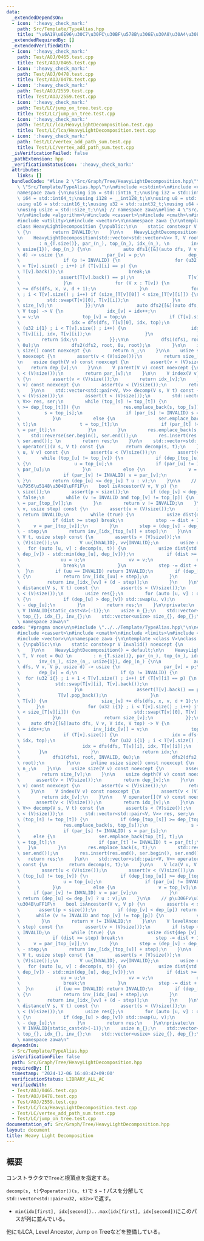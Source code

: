 ```yaml
---
data:
  _extendedDependsOn:
  - icon: ':heavy_check_mark:'
    path: Src/Template/TypeAlias.hpp
    title: "\u6A19\u6E96\u30C7\u30FC\u30BF\u578B\u306E\u30A8\u30A4\u30EA\u30A2\u30B9"
  _extendedRequiredBy: []
  _extendedVerifiedWith:
  - icon: ':heavy_check_mark:'
    path: Test/AOJ/0465.test.cpp
    title: Test/AOJ/0465.test.cpp
  - icon: ':heavy_check_mark:'
    path: Test/AOJ/0478.test.cpp
    title: Test/AOJ/0478.test.cpp
  - icon: ':heavy_check_mark:'
    path: Test/AOJ/2559.test.cpp
    title: Test/AOJ/2559.test.cpp
  - icon: ':heavy_check_mark:'
    path: Test/LC/jump_on_tree.test.cpp
    title: Test/LC/jump_on_tree.test.cpp
  - icon: ':heavy_check_mark:'
    path: Test/LC/lca/HeavyLightDecomposition.test.cpp
    title: Test/LC/lca/HeavyLightDecomposition.test.cpp
  - icon: ':heavy_check_mark:'
    path: Test/LC/vertex_add_path_sum.test.cpp
    title: Test/LC/vertex_add_path_sum.test.cpp
  _isVerificationFailed: false
  _pathExtension: hpp
  _verificationStatusIcon: ':heavy_check_mark:'
  attributes:
    links: []
  bundledCode: "#line 2 \"Src/Graph/Tree/HeavyLightDecomposition.hpp\"\n\n#line 2\
    \ \"Src/Template/TypeAlias.hpp\"\n\n#include <cstdint>\n#include <cstddef>\n\n\
    namespace zawa {\n\nusing i16 = std::int16_t;\nusing i32 = std::int32_t;\nusing\
    \ i64 = std::int64_t;\nusing i128 = __int128_t;\n\nusing u8 = std::uint8_t;\n\
    using u16 = std::uint16_t;\nusing u32 = std::uint32_t;\nusing u64 = std::uint64_t;\n\
    \nusing usize = std::size_t;\n\n} // namespace zawa\n#line 4 \"Src/Graph/Tree/HeavyLightDecomposition.hpp\"\
    \n\n#include <algorithm>\n#include <cassert>\n#include <cmath>\n#include <limits>\n\
    #include <utility>\n#include <vector>\n\nnamespace zawa {\n\ntemplate <class V>\n\
    class HeavyLightDecomposition {\npublic:\n\n    static constexpr V Invalid() noexcept\
    \ {\n        return INVALID;\n    }\n\n    HeavyLightDecomposition() = default;\n\
    \n    HeavyLightDecomposition(std::vector<std::vector<V>> T, V root = 0u) \n \
    \       : n_{T.size()}, par_(n_), top_(n_), idx_(n_), \n        inv_(n_), size_(n_,\
    \ usize{1}), dep_(n_) {\n\n            auto dfs1{[&](auto dfs, V v, V p, usize\
    \ d) -> usize {\n                par_[v] = p;\n                dep_[v] = d;\n\
    \                if (p != INVALID) {\n                    for (u32 i{} ; i + 1\
    \ < T[v].size() ; i++) if (T[v][i] == p) {\n                        std::swap(T[v][i],\
    \ T[v].back());\n                        break;\n                    }\n     \
    \               assert(T[v].back() == p);\n                    T[v].pop_back();\n\
    \                }\n                for (V x : T[v]) {\n                    size_[v]\
    \ += dfs(dfs, x, v, d + 1);\n                }\n                for (u32 i{1}\
    \ ; i < T[v].size() ; i++) if (size_[T[v][0]] < size_[T[v][i]]) {\n          \
    \          std::swap(T[v][0], T[v][i]);\n                }\n                return\
    \ size_[v];\n            }};\n\n            auto dfs2{[&](auto dfs, V v, V idx,\
    \ V top) -> V {\n                idx_[v] = idx++;\n                inv_[idx_[v]]\
    \ = v;\n                top_[v] = top;\n                if (T[v].size()) {\n \
    \                   idx = dfs(dfs, T[v][0], idx, top);\n                    for\
    \ (u32 i{1} ; i < T[v].size() ; i++) {\n                        idx = dfs(dfs,\
    \ T[v][i], idx, T[v][i]);\n                    }\n                }\n        \
    \        return idx;\n            }};\n\n            dfs1(dfs1, root, INVALID,\
    \ 0u);\n            dfs2(dfs2, root, 0u, root);\n        }\n\n    inline usize\
    \ size() const noexcept {\n        return n_;\n    }\n\n    usize size(V v) const\
    \ noexcept {\n        assert(v < (V)size());\n        return size_[v];\n    }\n\
    \n    usize depth(V v) const noexcept {\n        assert(v < (V)size());\n    \
    \    return dep_[v];\n    }\n\n    V parent(V v) const noexcept {\n        assert(v\
    \ < (V)size());\n        return par_[v];\n    }\n\n    V index(V v) const noexcept\
    \ {\n        assert(v < (V)size());\n        return idx_[v];\n    }\n\n    V operator[](V\
    \ v) const noexcept {\n        assert(v < (V)size());\n        return idx_[v];\n\
    \    }\n\n    std::vector<std::pair<V, V>> decomp(V s, V t) const {\n        assert(s\
    \ < (V)size());\n        assert(t < (V)size());\n        std::vector<std::pair<V,\
    \ V>> res, ser;\n        while (top_[s] != top_[t]) {\n            if (dep_[top_[s]]\
    \ >= dep_[top_[t]]) {\n                res.emplace_back(s, top_[s]);\n       \
    \         s = top_[s];\n                if (par_[s] != INVALID) s = par_[s];\n\
    \            }\n            else {\n                ser.emplace_back(top_[t],\
    \ t);\n                t = top_[t];\n                if (par_[t] != INVALID) t\
    \ = par_[t];\n            }\n        }\n        res.emplace_back(s, t);\n    \
    \    std::reverse(ser.begin(), ser.end());\n        res.insert(res.end(), ser.begin(),\
    \ ser.end()); \n        return res;\n    }\n\n    std::vector<std::pair<V, V>>\
    \ operator()(V s, V t) const {\n        return decomp(s, t);\n    }\n\n    V lca(V\
    \ u, V v) const {\n        assert(u < (V)size());\n        assert(v < (V)size());\n\
    \        while (top_[u] != top_[v]) {\n            if (dep_[top_[u]] >= dep_[top_[v]])\
    \ {\n                u = top_[u];\n                if (par_[u] != INVALID) u =\
    \ par_[u];\n            }\n            else {\n                v = top_[v];\n\
    \                if (par_[v] != INVALID) v = par_[v];\n            }\n       \
    \ }\n        return (dep_[u] <= dep_[v] ? u : v);\n    }\n\n    // p\u306Fv\u306E\
    \u7956\u5148\u304B\uFF1F\n    bool isAncestor(V v, V p) {\n        assert(v <\
    \ size());\n        assert(p < size());\n        if (dep_[v] < dep_[p]) return\
    \ false;\n        while (v != INVALID and top_[v] != top_[p]) {\n            v\
    \ = par_[top_[v]];\n        }\n        return v != INVALID;\n    }\n\n    V levelAncestor(V\
    \ v, usize step) const {\n        assert(v < (V)size());\n        if (step > dep_[v])\
    \ return INVALID;\n        while (true) {\n            usize dist{dep_[v] - dep_[top_[v]]};\n\
    \            if (dist >= step) break;\n            step -= dist + 1;\n       \
    \     v = par_[top_[v]];\n        }\n        step = (dep_[v] - dep_[top_[v]])\
    \ - step;\n        return inv_[idx_[top_[v]] + step];\n    }\n\n    V jump(V s,\
    \ V t, usize step) const {\n        assert(s < (V)size());\n        assert(t <\
    \ (V)size());\n        V uu{INVALID}, vv{INVALID};\n        usize d{};\n     \
    \   for (auto [u, v] : decomp(s, t)) {\n            usize dist{std::max(dep_[u],\
    \ dep_[v]) - std::min(dep_[u], dep_[v])};\n            if (dist >= step) {\n \
    \               uu = u;\n                vv = v;\n                d = dist;\n\
    \                break;\n            }\n            step -= dist + 1;\n      \
    \  }\n        if (uu == INVALID) return INVALID;\n        if (dep_[uu] <= dep_[vv])\
    \ {\n            return inv_[idx_[uu] + step];\n        }\n        else {\n  \
    \          return inv_[idx_[vv] + (d - step)];\n        }\n    }\n\n    usize\
    \ distance(V s, V t) const {\n        assert(s < (V)size());\n        assert(t\
    \ < (V)size());\n        usize res{};\n        for (auto [u, v] : decomp(s, t))\
    \ {\n            if (dep_[u] > dep_[v]) std::swap(u, v);\n            res += dep_[v]\
    \ - dep_[u];\n        }\n        return res;\n    }\n\nprivate:\n    static constexpr\
    \ V INVALID{static_cast<V>(-1)};\n    usize n_{};\n    std::vector<V> par_{},\
    \ top_{}, idx_{}, inv_{};\n    std::vector<usize> size_{}, dep_{};\n};\n\n} //\
    \ namespace zawa\n"
  code: "#pragma once\n\n#include \"../../Template/TypeAlias.hpp\"\n\n#include <algorithm>\n\
    #include <cassert>\n#include <cmath>\n#include <limits>\n#include <utility>\n\
    #include <vector>\n\nnamespace zawa {\n\ntemplate <class V>\nclass HeavyLightDecomposition\
    \ {\npublic:\n\n    static constexpr V Invalid() noexcept {\n        return INVALID;\n\
    \    }\n\n    HeavyLightDecomposition() = default;\n\n    HeavyLightDecomposition(std::vector<std::vector<V>>\
    \ T, V root = 0u) \n        : n_{T.size()}, par_(n_), top_(n_), idx_(n_), \n \
    \       inv_(n_), size_(n_, usize{1}), dep_(n_) {\n\n            auto dfs1{[&](auto\
    \ dfs, V v, V p, usize d) -> usize {\n                par_[v] = p;\n         \
    \       dep_[v] = d;\n                if (p != INVALID) {\n                  \
    \  for (u32 i{} ; i + 1 < T[v].size() ; i++) if (T[v][i] == p) {\n           \
    \             std::swap(T[v][i], T[v].back());\n                        break;\n\
    \                    }\n                    assert(T[v].back() == p);\n      \
    \              T[v].pop_back();\n                }\n                for (V x :\
    \ T[v]) {\n                    size_[v] += dfs(dfs, x, v, d + 1);\n          \
    \      }\n                for (u32 i{1} ; i < T[v].size() ; i++) if (size_[T[v][0]]\
    \ < size_[T[v][i]]) {\n                    std::swap(T[v][0], T[v][i]);\n    \
    \            }\n                return size_[v];\n            }};\n\n        \
    \    auto dfs2{[&](auto dfs, V v, V idx, V top) -> V {\n                idx_[v]\
    \ = idx++;\n                inv_[idx_[v]] = v;\n                top_[v] = top;\n\
    \                if (T[v].size()) {\n                    idx = dfs(dfs, T[v][0],\
    \ idx, top);\n                    for (u32 i{1} ; i < T[v].size() ; i++) {\n \
    \                       idx = dfs(dfs, T[v][i], idx, T[v][i]);\n             \
    \       }\n                }\n                return idx;\n            }};\n\n\
    \            dfs1(dfs1, root, INVALID, 0u);\n            dfs2(dfs2, root, 0u,\
    \ root);\n        }\n\n    inline usize size() const noexcept {\n        return\
    \ n_;\n    }\n\n    usize size(V v) const noexcept {\n        assert(v < (V)size());\n\
    \        return size_[v];\n    }\n\n    usize depth(V v) const noexcept {\n  \
    \      assert(v < (V)size());\n        return dep_[v];\n    }\n\n    V parent(V\
    \ v) const noexcept {\n        assert(v < (V)size());\n        return par_[v];\n\
    \    }\n\n    V index(V v) const noexcept {\n        assert(v < (V)size());\n\
    \        return idx_[v];\n    }\n\n    V operator[](V v) const noexcept {\n  \
    \      assert(v < (V)size());\n        return idx_[v];\n    }\n\n    std::vector<std::pair<V,\
    \ V>> decomp(V s, V t) const {\n        assert(s < (V)size());\n        assert(t\
    \ < (V)size());\n        std::vector<std::pair<V, V>> res, ser;\n        while\
    \ (top_[s] != top_[t]) {\n            if (dep_[top_[s]] >= dep_[top_[t]]) {\n\
    \                res.emplace_back(s, top_[s]);\n                s = top_[s];\n\
    \                if (par_[s] != INVALID) s = par_[s];\n            }\n       \
    \     else {\n                ser.emplace_back(top_[t], t);\n                t\
    \ = top_[t];\n                if (par_[t] != INVALID) t = par_[t];\n         \
    \   }\n        }\n        res.emplace_back(s, t);\n        std::reverse(ser.begin(),\
    \ ser.end());\n        res.insert(res.end(), ser.begin(), ser.end()); \n     \
    \   return res;\n    }\n\n    std::vector<std::pair<V, V>> operator()(V s, V t)\
    \ const {\n        return decomp(s, t);\n    }\n\n    V lca(V u, V v) const {\n\
    \        assert(u < (V)size());\n        assert(v < (V)size());\n        while\
    \ (top_[u] != top_[v]) {\n            if (dep_[top_[u]] >= dep_[top_[v]]) {\n\
    \                u = top_[u];\n                if (par_[u] != INVALID) u = par_[u];\n\
    \            }\n            else {\n                v = top_[v];\n           \
    \     if (par_[v] != INVALID) v = par_[v];\n            }\n        }\n       \
    \ return (dep_[u] <= dep_[v] ? u : v);\n    }\n\n    // p\u306Fv\u306E\u7956\u5148\
    \u304B\uFF1F\n    bool isAncestor(V v, V p) {\n        assert(v < size());\n \
    \       assert(p < size());\n        if (dep_[v] < dep_[p]) return false;\n  \
    \      while (v != INVALID and top_[v] != top_[p]) {\n            v = par_[top_[v]];\n\
    \        }\n        return v != INVALID;\n    }\n\n    V levelAncestor(V v, usize\
    \ step) const {\n        assert(v < (V)size());\n        if (step > dep_[v]) return\
    \ INVALID;\n        while (true) {\n            usize dist{dep_[v] - dep_[top_[v]]};\n\
    \            if (dist >= step) break;\n            step -= dist + 1;\n       \
    \     v = par_[top_[v]];\n        }\n        step = (dep_[v] - dep_[top_[v]])\
    \ - step;\n        return inv_[idx_[top_[v]] + step];\n    }\n\n    V jump(V s,\
    \ V t, usize step) const {\n        assert(s < (V)size());\n        assert(t <\
    \ (V)size());\n        V uu{INVALID}, vv{INVALID};\n        usize d{};\n     \
    \   for (auto [u, v] : decomp(s, t)) {\n            usize dist{std::max(dep_[u],\
    \ dep_[v]) - std::min(dep_[u], dep_[v])};\n            if (dist >= step) {\n \
    \               uu = u;\n                vv = v;\n                d = dist;\n\
    \                break;\n            }\n            step -= dist + 1;\n      \
    \  }\n        if (uu == INVALID) return INVALID;\n        if (dep_[uu] <= dep_[vv])\
    \ {\n            return inv_[idx_[uu] + step];\n        }\n        else {\n  \
    \          return inv_[idx_[vv] + (d - step)];\n        }\n    }\n\n    usize\
    \ distance(V s, V t) const {\n        assert(s < (V)size());\n        assert(t\
    \ < (V)size());\n        usize res{};\n        for (auto [u, v] : decomp(s, t))\
    \ {\n            if (dep_[u] > dep_[v]) std::swap(u, v);\n            res += dep_[v]\
    \ - dep_[u];\n        }\n        return res;\n    }\n\nprivate:\n    static constexpr\
    \ V INVALID{static_cast<V>(-1)};\n    usize n_{};\n    std::vector<V> par_{},\
    \ top_{}, idx_{}, inv_{};\n    std::vector<usize> size_{}, dep_{};\n};\n\n} //\
    \ namespace zawa\n"
  dependsOn:
  - Src/Template/TypeAlias.hpp
  isVerificationFile: false
  path: Src/Graph/Tree/HeavyLightDecomposition.hpp
  requiredBy: []
  timestamp: '2024-12-06 16:40:42+09:00'
  verificationStatus: LIBRARY_ALL_AC
  verifiedWith:
  - Test/AOJ/0465.test.cpp
  - Test/AOJ/0478.test.cpp
  - Test/AOJ/2559.test.cpp
  - Test/LC/lca/HeavyLightDecomposition.test.cpp
  - Test/LC/vertex_add_path_sum.test.cpp
  - Test/LC/jump_on_tree.test.cpp
documentation_of: Src/Graph/Tree/HeavyLightDecomposition.hpp
layout: document
title: Heavy Light Decomposition
---
```


## 概要

コンストラクタで`Tree`と根頂点を指定する。

`decomp(s, t)`や`operator()(s, t)`で $s-t$ パスを分解して`std::vector<std::pair<u32, u32>>`で返す。

- `min(idx[first], idx[second])...max(idx[first], idx[second])`にこのパスが列に並んでいる。

他にもLCA, Level Ancestor, Jump on Treeなどを整備している。
